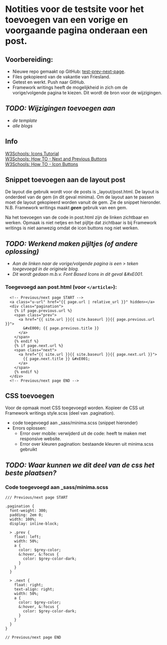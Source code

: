 # Notities voor de testsite voor het toevoegen van een vorige en voorgaande pagina onderaan een post.

## Voorbereiding:
- Nieuwe repo gemaakt op GitHub: [test-prev-next-page](https://github.com/Prudento-NL/test-prev-next-page.git).
- Files gekopieerd van de vakantie van Friesland.
- Getest en werkt. Push naar GitHub.
- Framework writings heeft de mogelijkheid in zich om de vorige/volgende pagina te kiezen. Dit wordt de bron voor de wijzigingen.

## *TODO: Wijzigingen toevoegen aan*
- *de template*
- *alle blogs*

## Info
[W3Schools: Icons Tutorial](https://www.w3schools.com/icons/default.asp)  
[W3Schools: How TO - Next and Previous Buttons](https://www.w3schools.com/howto/howto_css_next_prev.asp)  
[W3Schools: How TO - Icon Buttons](https://www.w3schools.com/howto/howto_css_icon_buttons.asp)  

## Snippet toevoegen aan de layout post
De layout die gebruik wordt voor de posts is _layout/post.html.
De layout is onderdeel van de gem (in dit geval minima). Om de layout aan te passen moet de layout gekopieerd worden vanuit de gem. Zie de snippet hieronder.
N.B. Framework writings maakt ***geen*** gebruik van een gem.

Na het toevoegen van de code in post.html zijn de linken zichtbaar en werken.
Opmaak is niet netjes en het pijltje dat zichtbaar is bij Framework writings is niet aanwezig omdat de icon buttons nog niet werken.
## *TODO: Werkend maken pijltjes (of andere oplossing)*
- *Aan de linken naar de vorige/volgende pagina is een > teken toegevoegd in de originele blog.*
- *Dit wordt gedaan m.b.v. _Font Based Icons_ in dit geval &#xE001.*

### Toegevoegd aan post.html (voor `</article>`):  
```
  <!-- Previous/next page START -->
  <a class="u-url" href="{{ page.url | relative_url }}" hidden></a>
  <div class="pagination">
    {% if page.previous.url %}
    <span class="prev">
      <a href="{{ site.url }}{{ site.baseurl }}{{ page.previous.url }}">
        &#xE000; {{ page.previous.title }}
      </a>
    </span>
    {% endif %}
    {% if page.next.url %}
    <span class="next">
      <a href="{{ site.url }}{{ site.baseurl }}{{ page.next.url }}">
        {{ page.next.title }} &#xE001;
      </a>
    </span>
    {% endif %}
  </div>
  <!-- Previous/next page END -->
```

## CSS toevoegen  
Voor de opmaak moet CSS toegevoegd worden.
Kopieer de CSS uit Framework writings style.scss (deel van .pagination).  
 - code toegevoegd aan _sass/minima.scss (snippet hieronder)
  - Errors oplossen:
    - Error over mobile: verwijderd uit de code: heeft te maken met responsive website. 
    - Error over kleuren pagination: bestaande kleuren uit minima.scss gebruikt

## *TODO: Waar kunnen we dit deel van de css het beste plaatsen?*

### Code toegevoegd aan _sass/minima.scss  
```
/// Previous/next page START

.pagination {
  font-weight: 300;
  padding: 2em 0;
  width: 100%;
  display: inline-block;

  > .prev {
    float: left;
    width: 50%;
    a {
      color: $grey-color;
      &:hover, &:focus {
        color: $grey-color-dark;
      }
    }
  }

  > .next {
    float: right;
    text-align: right;
    width: 50%;
    a {
      color: $grey-color;
      &:hover, &:focus {
        color: $grey-color-dark;
      }
    }
  }
}

// Previous/next page END

```











